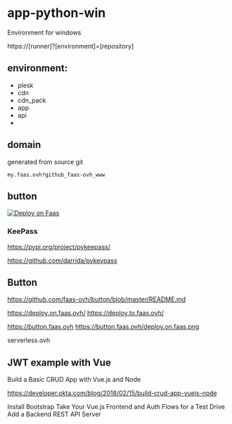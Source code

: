 # app-python-win
Environment for windows

https://[runner]?[environment]=[repository]

## environment: 
+ plesk
+ cdn
+ cdn_pack
+ app
+ api
+ 

## domain
generated from source git

    my.faas.ovh?github_faas-ovh_www

## button
<a href="https://deploy.on.faas.ovh?clone=https://github.com/faas-ovh/www">
  <img src="https://button.faas.ovh/deploy.on.faas.png" alt="Deploy on Faas">
</a>

### KeePass 
https://pypi.org/project/pykeepass/

https://github.com/darrida/pykeypass

## Button
https://github.com/faas-ovh/button/blob/master/README.md


https://deploy.on.faas.ovh/
https://deploy.to.faas.ovh/

https://button.faas.ovh
https://button.faas.ovh/deploy.on.faas.png

serverless.ovh

## JWT example with Vue
Build a Basic CRUD App with Vue.js and Node

https://developer.okta.com/blog/2018/02/15/build-crud-app-vuejs-node

Install Bootstrap
Take Your Vue.js Frontend and Auth Flows for a Test Drive
Add a Backend REST API Server

